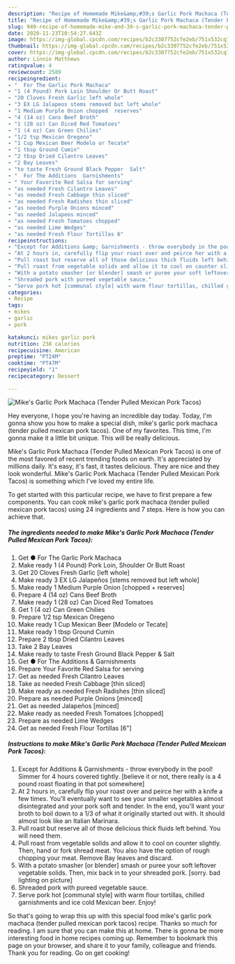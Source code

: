 ```yaml
---
description: "Recipe of Homemade Mike&amp;#39;s Garlic Pork Machaca (Tender Pulled Mexican Pork Tacos)"
title: "Recipe of Homemade Mike&amp;#39;s Garlic Pork Machaca (Tender Pulled Mexican Pork Tacos)"
slug: 949-recipe-of-homemade-mike-and-39-s-garlic-pork-machaca-tender-pulled-mexican-pork-tacos
date: 2020-11-23T10:54:27.643Z
image: https://img-global.cpcdn.com/recipes/b2c3307752cfe2eb/751x532cq70/mikes-garlic-pork-machaca-tender-pulled-mexican-pork-tacos-recipe-main-photo.jpg
thumbnail: https://img-global.cpcdn.com/recipes/b2c3307752cfe2eb/751x532cq70/mikes-garlic-pork-machaca-tender-pulled-mexican-pork-tacos-recipe-main-photo.jpg
cover: https://img-global.cpcdn.com/recipes/b2c3307752cfe2eb/751x532cq70/mikes-garlic-pork-machaca-tender-pulled-mexican-pork-tacos-recipe-main-photo.jpg
author: Linnie Matthews
ratingvalue: 4
reviewcount: 2589
recipeingredient:
- "  For The Garlic Pork Machaca"
- "1 (4 Pound) Pork Loin Shoulder Or Butt Roast"
- "20 Cloves Fresh Garlic left whole"
- "3 EX LG Jalapeos stems removed but left whole"
- "1 Medium Purple Onion chopped  reserves"
- "4 (14 oz) Cans Beef Broth"
- "1 (28 oz) Can Diced Red Tomatoes"
- "1 (4 oz) Can Green Chilies"
- "1/2 tsp Mexican Oregeno"
- "1 Cup Mexican Beer Modelo or Tecate"
- "1 tbsp Ground Cumin"
- "2 tbsp Dried Cilantro Leaves"
- "2 Bay Leaves"
- "to taste Fresh Ground Black Pepper  Salt"
- "  For The Additions  Garnishments"
- " Your Favorite Red Salsa for serving"
- "as needed Fresh Cilantro Leaves"
- "as needed Fresh Cabbage thin sliced"
- "as needed Fresh Radishes thin sliced"
- "as needed Purple Onions minced"
- "as needed Jalapeos minced"
- "as needed Fresh Tomatoes chopped"
- "as needed Lime Wedges"
- "as needed Fresh Flour Tortillas 6"
recipeinstructions:
- "Except for Additions &amp; Garnishments - throw everybody in the pool! Simmer for 4 hours covered tightly. [believe it or not, there really is a 4 pound roast floating in that pot somewhere]"
- "At 2 hours in, carefully flip your roast over and peirce her with a knife a few times. You&#39;ll eventually want to see your smaller vegetables almost disintegrated and your pork soft and tender. In the end, you&#39;ll want your broth to boil down to a 1/3 of what it originally started out with. It should almost look like an Italian Marinara."
- "Pull roast but reserve all of those delicious thick fluids left behind. You will need them."
- "Pull roast from vegetable solids and allow it to cool on counter slightly. Then, hand or fork shread meat. You also have the option of rough chopping your meat. Remove Bay leaves and discard."
- "With a potato smasher [or blender] smash or puree your soft leftover vegetable solids. Then, mix back in to your shreaded pork. [sorry. bad lighting on picture]"
- "Shreaded pork with pureed vegetable sauce."
- "Serve pork hot [communal style] with warm flour tortillas, chilled garnishments and ice cold Mexican beer. Enjoy!"
categories:
- Recipe
tags:
- mikes
- garlic
- pork

katakunci: mikes garlic pork 
nutrition: 238 calories
recipecuisine: American
preptime: "PT24M"
cooktime: "PT47M"
recipeyield: "1"
recipecategory: Dessert

---
```



![Mike&#39;s Garlic Pork Machaca (Tender Pulled Mexican Pork Tacos)](https://img-global.cpcdn.com/recipes/b2c3307752cfe2eb/751x532cq70/mikes-garlic-pork-machaca-tender-pulled-mexican-pork-tacos-recipe-main-photo.jpg)

Hey everyone, I hope you're having an incredible day today. Today, I'm gonna show you how to make a special dish, mike&#39;s garlic pork machaca (tender pulled mexican pork tacos). One of my favorites. This time, I'm gonna make it a little bit unique. This will be really delicious.

Mike&#39;s Garlic Pork Machaca (Tender Pulled Mexican Pork Tacos) is one of the most favored of recent trending foods on earth. It's appreciated by millions daily. It's easy, it's fast, it tastes delicious. They are nice and they look wonderful. Mike&#39;s Garlic Pork Machaca (Tender Pulled Mexican Pork Tacos) is something which I've loved my entire life.




To get started with this particular recipe, we have to first prepare a few components. You can cook mike&#39;s garlic pork machaca (tender pulled mexican pork tacos) using 24 ingredients and 7 steps. Here is how you can achieve that.

<!--inarticleads1-->

##### The ingredients needed to make Mike&#39;s Garlic Pork Machaca (Tender Pulled Mexican Pork Tacos):

1. Get  ● For The Garlic Pork Machaca
1. Make ready 1 (4 Pound) Pork Loin, Shoulder Or Butt Roast
1. Get 20 Cloves Fresh Garlic [left whole]
1. Make ready 3 EX LG Jalapeños [stems removed but left whole]
1. Make ready 1 Medium Purple Onion [chopped + reserves]
1. Prepare 4 (14 oz) Cans Beef Broth
1. Make ready 1 (28 oz) Can Diced Red Tomatoes
1. Get 1 (4 oz) Can Green Chilies
1. Prepare 1/2 tsp Mexican Oregeno
1. Make ready 1 Cup Mexican Beer [Modelo or Tecate]
1. Make ready 1 tbsp Ground Cumin
1. Prepare 2 tbsp Dried Cilantro Leaves
1. Take 2 Bay Leaves
1. Make ready to taste Fresh Ground Black Pepper &amp; Salt
1. Get  ● For The Additions &amp; Garnishments
1. Prepare  Your Favorite Red Salsa for serving
1. Get as needed Fresh Cilantro Leaves
1. Take as needed Fresh Cabbage [thin sliced]
1. Make ready as needed Fresh Radishes [thin sliced]
1. Prepare as needed Purple Onions [minced]
1. Get as needed Jalapeños [minced]
1. Make ready as needed Fresh Tomatoes [chopped]
1. Prepare as needed Lime Wedges
1. Get as needed Fresh Flour Tortillas [6&#34;]




<!--inarticleads2-->

##### Instructions to make Mike&#39;s Garlic Pork Machaca (Tender Pulled Mexican Pork Tacos):

1. Except for Additions &amp; Garnishments - throw everybody in the pool! Simmer for 4 hours covered tightly. [believe it or not, there really is a 4 pound roast floating in that pot somewhere]
1. At 2 hours in, carefully flip your roast over and peirce her with a knife a few times. You&#39;ll eventually want to see your smaller vegetables almost disintegrated and your pork soft and tender. In the end, you&#39;ll want your broth to boil down to a 1/3 of what it originally started out with. It should almost look like an Italian Marinara.
1. Pull roast but reserve all of those delicious thick fluids left behind. You will need them.
1. Pull roast from vegetable solids and allow it to cool on counter slightly. Then, hand or fork shread meat. You also have the option of rough chopping your meat. Remove Bay leaves and discard.
1. With a potato smasher [or blender] smash or puree your soft leftover vegetable solids. Then, mix back in to your shreaded pork. [sorry. bad lighting on picture]
1. Shreaded pork with pureed vegetable sauce.
1. Serve pork hot [communal style] with warm flour tortillas, chilled garnishments and ice cold Mexican beer. Enjoy!




So that's going to wrap this up with this special food mike&#39;s garlic pork machaca (tender pulled mexican pork tacos) recipe. Thanks so much for reading. I am sure that you can make this at home. There is gonna be more interesting food in home recipes coming up. Remember to bookmark this page on your browser, and share it to your family, colleague and friends. Thank you for reading. Go on get cooking!
